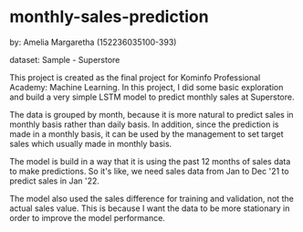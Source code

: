 # monthly-sales-prediction

by: Amelia Margaretha (152236035100-393)

dataset: Sample - Superstore

This project is created as the final project for Kominfo Professional Academy: Machine Learning. In this project, I did some basic exploration and build a very simple LSTM model to predict monthly sales at Superstore.

The data is grouped by month, because it is more natural to predict sales in monthly basis rather than daily basis. In addition, since the prediction is made in a monthly basis, it can be used by the management to set target sales which usually made in monthly basis.

The model is build in a way that it is using the past 12 months of sales data to make predictions. So it's like, we need sales data from Jan to Dec '21 to predict sales in Jan '22. 

The model also used the sales difference for training and validation, not the actual sales value. This is because I want the data to be more stationary in order to improve the model performance. 
